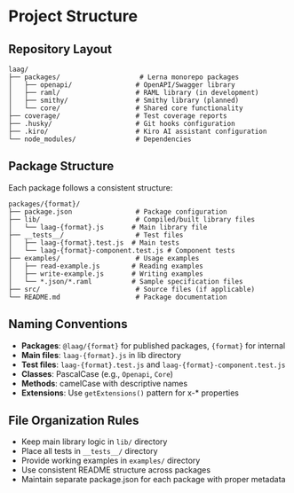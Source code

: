# Project Structure

## Repository Layout
```
laag/
├── packages/                    # Lerna monorepo packages
│   ├── openapi/                # OpenAPI/Swagger library
│   ├── raml/                   # RAML library (in development)
│   ├── smithy/                 # Smithy library (planned)
│   └── core/                   # Shared core functionality
├── coverage/                   # Test coverage reports
├── .husky/                     # Git hooks configuration
├── .kiro/                      # Kiro AI assistant configuration
└── node_modules/               # Dependencies
```

## Package Structure
Each package follows a consistent structure:
```
packages/{format}/
├── package.json                # Package configuration
├── lib/                        # Compiled/built library files
│   └── laag-{format}.js       # Main library file
├── __tests__/                  # Test files
│   ├── laag-{format}.test.js  # Main tests
│   └── laag-{format}-component.test.js # Component tests
├── examples/                   # Usage examples
│   ├── read-example.js        # Reading examples
│   ├── write-example.js       # Writing examples
│   └── *.json/*.raml          # Sample specification files
├── src/                        # Source files (if applicable)
└── README.md                   # Package documentation
```

## Naming Conventions
- **Packages**: `@laag/{format}` for published packages, `{format}` for internal
- **Main files**: `laag-{format}.js` in lib directory
- **Test files**: `laag-{format}.test.js` and `laag-{format}-component.test.js`
- **Classes**: PascalCase (e.g., `Openapi`, `Core`)
- **Methods**: camelCase with descriptive names
- **Extensions**: Use `getExtensions()` pattern for x-* properties

## File Organization Rules
- Keep main library logic in `lib/` directory
- Place all tests in `__tests__/` directory
- Provide working examples in `examples/` directory
- Use consistent README structure across packages
- Maintain separate package.json for each package with proper metadata
